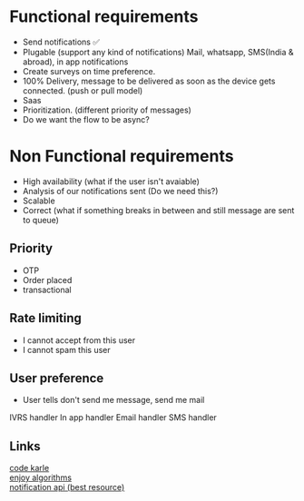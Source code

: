 # Functional requirements
- Send notifications ✅ 
- Plugable (support any kind of notifications) Mail, whatsapp, SMS(India & abroad), in app notifications
- Create surveys on time preference.
- 100% Delivery, message to be delivered as soon as the device gets connected. (push or pull model)
- Saas
- Prioritization. (different priority of messages)
- Do we want the flow to be async?

# Non Functional requirements
- High availability (what if the user isn't avaiable)
- Analysis of our notifications sent (Do we need this?) 
- Scalable
- Correct (what if something breaks in between and still message are sent to queue)


## Priority
- OTP
- Order placed
- transactional

## Rate limiting
- I cannot accept from this user
- I cannot spam this user

## User preference
- User tells don't send me message, send me mail

IVRS handler
In app handler
Email handler 
SMS handler






## Links
[code karle](https://www.codekarle.com/system-design/Notification-system-design.html)<br>
[enjoy algorithms](https://www.enjoyalgorithms.com/blog/notification-service)<br>
[notification api (best resource)](https://www.notificationapi.com/blog/notification-service-design-with-architectural-diagrams)<br>





